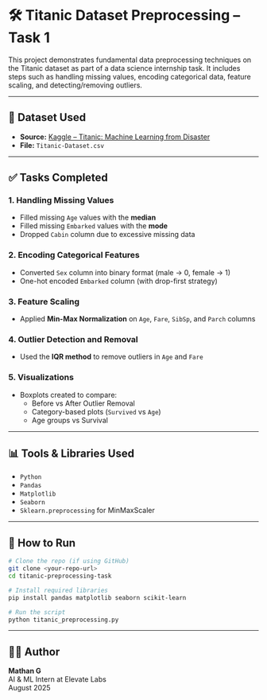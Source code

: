 
# 🛠️ Titanic Dataset Preprocessing – Task 1

This project demonstrates fundamental data preprocessing techniques on the Titanic dataset as part of a data science internship task. It includes steps such as handling missing values, encoding categorical data, feature scaling, and detecting/removing outliers.

---

## 📁 Dataset Used
- **Source:** [Kaggle – Titanic: Machine Learning from Disaster](https://www.kaggle.com/competitions/titanic/data)
- **File:** `Titanic-Dataset.csv`

---

## ✅ Tasks Completed

### 1. Handling Missing Values
- Filled missing `Age` values with the **median**
- Filled missing `Embarked` values with the **mode**
- Dropped `Cabin` column due to excessive missing data

### 2. Encoding Categorical Features
- Converted `Sex` column into binary format (male → 0, female → 1)
- One-hot encoded `Embarked` column (with drop-first strategy)

### 3. Feature Scaling
- Applied **Min-Max Normalization** on `Age`, `Fare`, `SibSp`, and `Parch` columns

### 4. Outlier Detection and Removal
- Used the **IQR method** to remove outliers in `Age` and `Fare`

### 5. Visualizations
- Boxplots created to compare:
  - Before vs After Outlier Removal
  - Category-based plots (`Survived` vs `Age`)
  - Age groups vs Survival

---

## 📊 Tools & Libraries Used
- `Python`
- `Pandas`
- `Matplotlib`
- `Seaborn`
- `Sklearn.preprocessing` for MinMaxScaler

---

## 📌 How to Run

```bash
# Clone the repo (if using GitHub)
git clone <your-repo-url>
cd titanic-preprocessing-task

# Install required libraries
pip install pandas matplotlib seaborn scikit-learn

# Run the script
python titanic_preprocessing.py
```

---

## 👨‍💻 Author
**Mathan G**  
AI & ML Intern at Elevate Labs  
August 2025
